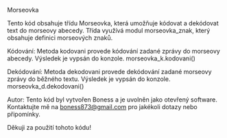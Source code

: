 Morseovka

Tento kód obsahuje třídu Morseovka, která umožňuje kódovat a dekódovat text do morseovy abecedy. Třída využívá modul morseovka_znak, který obsahuje definici morseových znaků.


Kódování:
Metoda kodovani provede kódování zadané zprávy do morseovy abecedy. Výsledek je vypsán do konzole.
morseovka_k.kodovani()


Dekódování:
Metoda dekodovani provede dekódování zadané morseovy zprávy do běžného textu. Výsledek je vypsán do konzole.
morseovka_d.dekodovani()


Autor:
Tento kód byl vytvořen Boness a je uvolněn jako otevřený software. Kontaktujte mě na boness873@gmail.com pro jakékoli dotazy nebo připomínky.

Děkuji za použití tohoto kódu!
